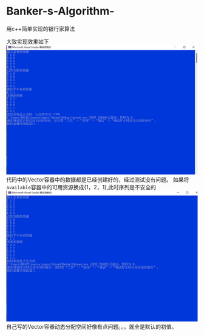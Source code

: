 # Banker-s-Algorithm-
用c++简单实现的银行家算法

大致实现效果如下
![](1.png)
代码中的Vector容器中的数据都是已经创建好的，经过测试没有问题。
如果将```available```容器中的可用资源换成{1，2，1},此时序列是不安全的
![](2.png)
自己写的Vector容器动态分配空间好像有点问题。。。就全是默认的初值。